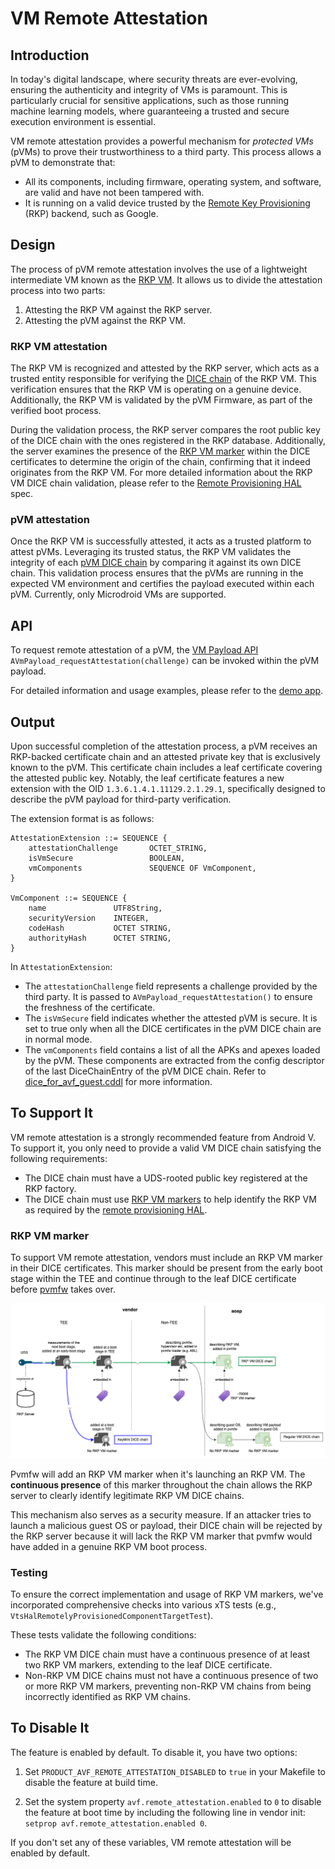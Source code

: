 # VM Remote Attestation

## Introduction

In today's digital landscape, where security threats are ever-evolving, ensuring
the authenticity and integrity of VMs is paramount. This is particularly crucial
for sensitive applications, such as those running machine learning models, where
guaranteeing a trusted and secure execution environment is essential.

VM remote attestation provides a powerful mechanism for *protected VMs* (pVMs)
to prove their trustworthiness to a third party. This process allows a pVM to
demonstrate that:

-   All its components, including firmware, operating system, and software, are
    valid and have not been tampered with.
-   It is running on a valid device trusted by the
    [Remote Key Provisioning][rkp] (RKP) backend, such as Google.

[rkp]: https://source.android.com/docs/core/ota/modular-system/remote-key-provisioning

## Design

The process of pVM remote attestation involves the use of a lightweight
intermediate VM known as the [RKP VM][rkpvm]. It allows us to divide the
attestation process into two parts:

1.  Attesting the RKP VM against the RKP server.
2.  Attesting the pVM against the RKP VM.

[rkpvm]: https://android.googlesource.com/platform/packages/modules/Virtualization/+/main/docs/service_vm.md

### RKP VM attestation

The RKP VM is recognized and attested by the RKP server, which acts as a trusted
entity responsible for verifying the [DICE chain][open-dice] of the RKP VM. This
verification ensures that the RKP VM is operating on a genuine device.
Additionally, the RKP VM is validated by the pVM Firmware, as part of the
verified boot process.

During the validation process, the RKP server compares the root public key of the
DICE chain with the ones registered in the RKP database. Additionally, the server
examines the presence of the [RKP VM marker][rkpvm-marker] within the DICE
certificates to determine the origin of the chain, confirming that it indeed
originates from the RKP VM. For more detailed information about the RKP VM
DICE chain validation, please refer to the [Remote Provisioning HAL][rkp-hal]
spec.

[open-dice]: https://android.googlesource.com/platform/external/open-dice/+/main/docs/android.md

### pVM attestation

Once the RKP VM is successfully attested, it acts as a trusted platform to
attest pVMs. Leveraging its trusted status, the RKP VM validates the integrity
of each [pVM DICE chain][pvm-dice-chain] by comparing it against its own DICE
chain. This validation process ensures that the pVMs are running in the expected
VM environment and certifies the payload executed within each pVM. Currently,
only Microdroid VMs are supported.

[pvm-dice-chain]: ./pvm_dice_chain.md

## API

To request remote attestation of a pVM, the [VM Payload API][api]
`AVmPayload_requestAttestation(challenge)` can be invoked within the pVM
payload.

For detailed information and usage examples, please refer to the
[demo app][demo].

[api]: https://android.googlesource.com/platform/packages/modules/Virtualization/+/main/libs/libvm_payload/README.md
[demo]: https://android.googlesource.com/platform/packages/modules/Virtualization/+/main/android/VmAttestationDemoApp

## Output

Upon successful completion of the attestation process, a pVM receives an
RKP-backed certificate chain and an attested private key that is exclusively
known to the pVM. This certificate chain includes a leaf certificate covering
the attested public key. Notably, the leaf certificate features a new extension
with the OID `1.3.6.1.4.1.11129.2.1.29.1`, specifically designed to describe the
pVM payload for third-party verification.

The extension format is as follows:

```
AttestationExtension ::= SEQUENCE {
    attestationChallenge       OCTET_STRING,
    isVmSecure                 BOOLEAN,
    vmComponents               SEQUENCE OF VmComponent,
}

VmComponent ::= SEQUENCE {
    name               UTF8String,
    securityVersion    INTEGER,
    codeHash           OCTET STRING,
    authorityHash      OCTET STRING,
}
```

In `AttestationExtension`:

-   The `attestationChallenge` field represents a challenge provided by the
    third party. It is passed to `AVmPayload_requestAttestation()` to ensure
    the freshness of the certificate.
-   The `isVmSecure` field indicates whether the attested pVM is secure. It is
    set to true only when all the DICE certificates in the pVM DICE chain are in
    normal mode.
-   The `vmComponents` field contains a list of all the APKs and apexes loaded
    by the pVM. These components are extracted from the config descriptor of the
    last DiceChainEntry of the pVM DICE chain. Refer to
    [dice_for_avf_guest.cddl][dice_for_avf_guest_cddl] for more information.

[dice_for_avf_guest_cddl]: https://cs.android.com/android/platform/superproject/main/+/main:packages/modules/Virtualization/dice_for_avf_guest.cddl

## To Support It

VM remote attestation is a strongly recommended feature from Android V. To
support it, you only need to provide a valid VM DICE chain satisfying the
following requirements:

- The DICE chain must have a UDS-rooted public key registered at the RKP
  factory.
- The DICE chain must use [RKP VM markers][rkpvm-marker] to help identify the
  RKP VM as required by the [remote provisioning HAL][rkp-hal].

### RKP VM marker

To support VM remote attestation, vendors must include an RKP VM marker in their
DICE certificates. This marker should be present from the early boot stage
within the TEE and continue through to the leaf DICE certificate before
[pvmfw][pvmfw] takes over.

![RKP VM DICE chain][rkpvm-dice-chain]

Pvmfw will add an RKP VM marker when it's launching an RKP VM. The __continuous
presence__ of this marker throughout the chain allows the RKP server to clearly
identify legitimate RKP VM DICE chains.

This mechanism also serves as a security measure. If an attacker tries to launch
a malicious guest OS or payload, their DICE chain will be rejected by the RKP
server because it will lack the RKP VM marker that pvmfw would have added in a
genuine RKP VM boot process.

### Testing

To ensure the correct implementation and usage of RKP VM markers, we've
incorporated comprehensive checks into various xTS tests (e.g.,
`VtsHalRemotelyProvisionedComponentTargetTest`).

These tests validate the following conditions:

- The RKP VM DICE chain must have a continuous presence of at least two RKP VM
  markers, extending to the leaf DICE certificate.
- Non-RKP VM DICE chains must not have a continuous presence of two or more RKP
  VM markers, preventing non-RKP VM chains from being incorrectly identified as
  RKP VM chains.

[pvmfw]: ../guest/pvmfw/README.md
[rkpvm-dice-chain]: img/rkpvm-dice-chain.png

## To Disable It

The feature is enabled by default. To disable it, you have two options:

1. Set `PRODUCT_AVF_REMOTE_ATTESTATION_DISABLED` to `true` in your Makefile to
   disable the feature at build time.

2. Set the system property `avf.remote_attestation.enabled` to `0` to disable
   the feature at boot time by including the following line in vendor init:
   `setprop avf.remote_attestation.enabled 0`.

If you don't set any of these variables, VM remote attestation will be enabled
by default.

[rkpvm-marker]: https://pigweed.googlesource.com/open-dice/+/HEAD/docs/android.md#configuration-descriptor
[rkp-hal]: https://android.googlesource.com/platform/hardware/interfaces/+/main/security/rkp/README.md#hal
